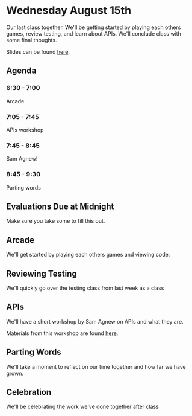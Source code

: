 # Wednesday August 15th
Our last class together. We'll be getting started by playing each others games, review testing, and learn about APIs. We'll conclude class with some final thoughts.

Slides can be found [here](http://jessicagarson.com/NYU-Intro-to-Python-08-15-2018).

## Agenda
### 6:30 - 7:00
Arcade
### 7:05 - 7:45
APIs workshop
### 7:45 - 8:45
Sam Agnew!
### 8:45 - 9:30
Parting words  

## Evaluations Due at Midnight
Make sure you take some to fill this out.

## Arcade
We'll get started by playing each others games and viewing code.

## Reviewing Testing
We'll quickly go over the testing class from last week as a class

## APIs
We'll have a short workshop by Sam Agnew on APIs and what they are.

Materials from this workshop are found [here](https://github.com/sagnew/APIs-101-workshop/).

## Parting Words
We'll take a moment to reflect on our time together and how far we have grown.

## Celebration
We'll be celebrating the work we've done together after class
